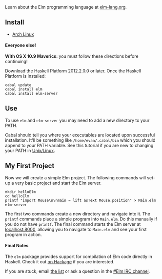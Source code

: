 Learn about the Elm programming language at [elm-lang.org](http://elm-lang.org/).


## Install

* [Arch Linux](https://github.com/evancz/Elm/wiki/Installing-Elm#arch-linux)

#### Everyone else!

**With OS X 10.9 Maverics:** you must follow these directions before continuing!

Download the Haskell Platform 2012.2.0.0 or later. Once the Haskell Platform is installed:

    cabal update
    cabal install elm
    cabal install elm-server

## Use

To use `elm` and `elm-server` you may need to add a new directory to your PATH.

Cabal should tell you where your executables are located upon
successful installation. It'll be something like `/home/evan/.cabal/bin`
which you should append to your PATH variable.
See this tutorial if you are new to changing your PATH in
[Unix/Linux](http://www.cyberciti.biz/faq/unix-linux-adding-path/).

## My First Project

Now we will create a simple Elm project.
The following commands will set-up a very basic project and start the Elm server.

    mkdir helloElm
    cd helloElm
    printf "import Mouse\n\nmain = lift asText Mouse.position" > Main.elm
    elm-server

The first two commands create a new directory and navigate into it. The `printf`
commands place a simple program into `Main.elm`. Do this manually if you do not
have `printf`. The final command starts the Elm server at [localhost:8000](http://localhost:8000/),
allowing you to navigate to `Main.elm` and see your first program in action.

#### Final Notes

The `elm` package provides support for compilation of Elm code directly in Haskell.
Check it out [on Hackage](http://hackage.haskell.org/package/Elm) if you are interested.

If you are stuck, email [the list](https://groups.google.com/forum/?fromgroups#!forum/elm-discuss)
or ask a question in the [#Elm IRC channel](http://webchat.freenode.net/?channels=elm).
